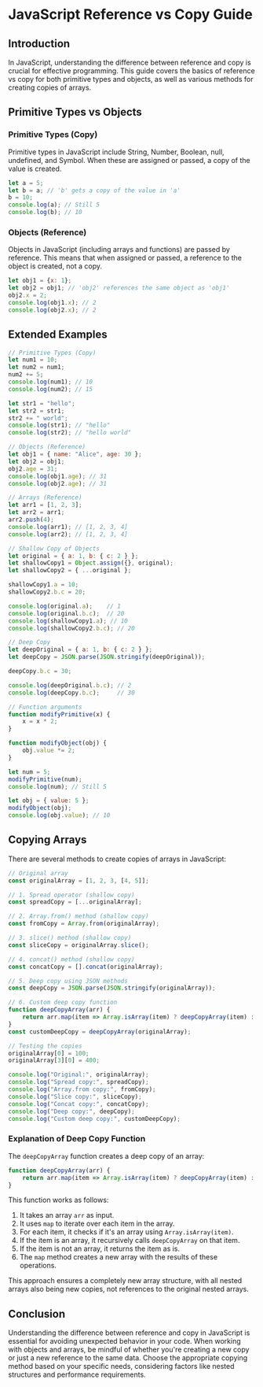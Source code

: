 # JavaScript Reference vs Copy Guide

## Introduction

In JavaScript, understanding the difference between reference and copy is crucial for effective programming. This guide covers the basics of reference vs copy for both primitive types and objects, as well as various methods for creating copies of arrays.

## Primitive Types vs Objects

### Primitive Types (Copy)

Primitive types in JavaScript include String, Number, Boolean, null, undefined, and Symbol. When these are assigned or passed, a copy of the value is created.

```javascript
let a = 5;
let b = a; // 'b' gets a copy of the value in 'a'
b = 10;
console.log(a); // Still 5
console.log(b); // 10
```

### Objects (Reference)

Objects in JavaScript (including arrays and functions) are passed by reference. This means that when assigned or passed, a reference to the object is created, not a copy.

```javascript
let obj1 = {x: 1};
let obj2 = obj1; // 'obj2' references the same object as 'obj1'
obj2.x = 2;
console.log(obj1.x); // 2
console.log(obj2.x); // 2
```

## Extended Examples

```javascript
// Primitive Types (Copy)
let num1 = 10;
let num2 = num1;
num2 += 5;
console.log(num1); // 10
console.log(num2); // 15

let str1 = "hello";
let str2 = str1;
str2 += " world";
console.log(str1); // "hello"
console.log(str2); // "hello world"

// Objects (Reference)
let obj1 = { name: "Alice", age: 30 };
let obj2 = obj1;
obj2.age = 31;
console.log(obj1.age); // 31
console.log(obj2.age); // 31

// Arrays (Reference)
let arr1 = [1, 2, 3];
let arr2 = arr1;
arr2.push(4);
console.log(arr1); // [1, 2, 3, 4]
console.log(arr2); // [1, 2, 3, 4]

// Shallow Copy of Objects
let original = { a: 1, b: { c: 2 } };
let shallowCopy1 = Object.assign({}, original);
let shallowCopy2 = { ...original };

shallowCopy1.a = 10;
shallowCopy2.b.c = 20;

console.log(original.a);    // 1
console.log(original.b.c);  // 20
console.log(shallowCopy1.a); // 10
console.log(shallowCopy2.b.c); // 20

// Deep Copy
let deepOriginal = { a: 1, b: { c: 2 } };
let deepCopy = JSON.parse(JSON.stringify(deepOriginal));

deepCopy.b.c = 30;

console.log(deepOriginal.b.c); // 2
console.log(deepCopy.b.c);     // 30

// Function arguments
function modifyPrimitive(x) {
    x = x * 2;
}

function modifyObject(obj) {
    obj.value *= 2;
}

let num = 5;
modifyPrimitive(num);
console.log(num); // Still 5

let obj = { value: 5 };
modifyObject(obj);
console.log(obj.value); // 10
```

## Copying Arrays

There are several methods to create copies of arrays in JavaScript:

```javascript
// Original array
const originalArray = [1, 2, 3, [4, 5]];

// 1. Spread operator (shallow copy)
const spreadCopy = [...originalArray];

// 2. Array.from() method (shallow copy)
const fromCopy = Array.from(originalArray);

// 3. slice() method (shallow copy)
const sliceCopy = originalArray.slice();

// 4. concat() method (shallow copy)
const concatCopy = [].concat(originalArray);

// 5. Deep copy using JSON methods
const deepCopy = JSON.parse(JSON.stringify(originalArray));

// 6. Custom deep copy function
function deepCopyArray(arr) {
    return arr.map(item => Array.isArray(item) ? deepCopyArray(item) : item);
}
const customDeepCopy = deepCopyArray(originalArray);

// Testing the copies
originalArray[0] = 100;
originalArray[3][0] = 400;

console.log("Original:", originalArray);
console.log("Spread copy:", spreadCopy);
console.log("Array.from copy:", fromCopy);
console.log("Slice copy:", sliceCopy);
console.log("Concat copy:", concatCopy);
console.log("Deep copy:", deepCopy);
console.log("Custom deep copy:", customDeepCopy);
```

### Explanation of Deep Copy Function

The `deepCopyArray` function creates a deep copy of an array:

```javascript
function deepCopyArray(arr) {
    return arr.map(item => Array.isArray(item) ? deepCopyArray(item) : item);
}
```

This function works as follows:
1. It takes an array `arr` as input.
2. It uses `map` to iterate over each item in the array.
3. For each item, it checks if it's an array using `Array.isArray(item)`.
4. If the item is an array, it recursively calls `deepCopyArray` on that item.
5. If the item is not an array, it returns the item as is.
6. The `map` method creates a new array with the results of these operations.

This approach ensures a completely new array structure, with all nested arrays also being new copies, not references to the original nested arrays.

## Conclusion

Understanding the difference between reference and copy in JavaScript is essential for avoiding unexpected behavior in your code. When working with objects and arrays, be mindful of whether you're creating a new copy or just a new reference to the same data. Choose the appropriate copying method based on your specific needs, considering factors like nested structures and performance requirements.